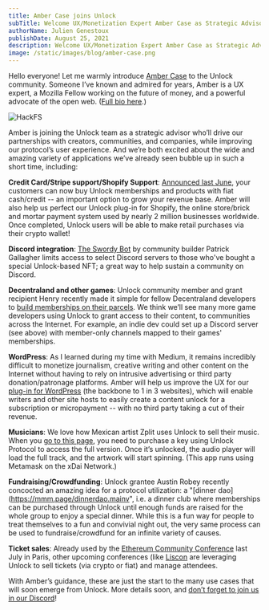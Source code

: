 ```yaml
---
title: Amber Case joins Unlock
subTitle: Welcome UX/Monetization Expert Amber Case as Strategic Advisor to Unlock! Here’s the Kind of Applications & Partnerships She'll Help Build With Our Community
authorName: Julien Genestoux
publishDate: August 25, 2021
description: Welcome UX/Monetization Expert Amber Case as Strategic Advisor to Unlock! Here’s the Kind of Applications & Partnerships She'll Help Build With Our Community
image: /static/images/blog/amber-case.png
---
```


Hello everyone! Let me warmly introduce [Amber Case](https://twitter.com/caseorganic) to the Unlock community. Someone I’ve known and admired for years, Amber is a UX expert, a Mozilla Fellow working on the future of money, and a powerful advocate of the open web. ([Full bio here](https://www.caseorganic.com/about).)

![HackFS](/static/images/blog/amber-case.png)

Amber is joining the Unlock team as a strategic advisor who’ll drive our partnerships with creators, communities, and companies, while improving our protocol’s user experience. And we’re both excited about the wide and amazing variety of applications we’ve already seen bubble up in such a short time, including:

**Credit Card/Stripe support/Shopify Support**: [Announced last June](https://unlock-protocol.com/blog/credit-card-nft), your customers can now buy Unlock memberships and products with fiat cash/credit -- an important option to grow your revenue base. Amber will also help us perfect our Unlock plug-in for Shopify, the online store/brick and mortar payment system used by nearly 2 million businesses worldwide. Once completed, Unlock users will be able to make retail purchases via their crypto wallet!

**Discord integration**: [The Swordy Bot](https://unlock-protocol.com/blog/swordy-bot-intro) by community builder Patrick Gallagher limits access to select Discord servers to those who've bought a special Unlock-based NFT; a great way to help sustain a community on Discord.

**Decentraland and other games**: Unlock community member and grant recipient Henry recently made it simple for fellow Decentraland developers to [build memberships on their parcels](https://unlock-protocol.com/blog/decentraland). We think we’ll see many more game developers using Unlock to grant access to their content, to communities across the Internet. For example, an indie dev could set up a Discord server (see above) with member-only channels mapped to their games' memberships.

**WordPress**: As I learned during my time with Medium, it remains incredibly difficult to monetize journalism, creative writing and other content on the Internet without having to rely on intrusive advertising or third party donation/patronage platforms. Amber will help us improve the UX for our [plug-in for WordPress](https://wordpress-demo.unlock-protocol.com/) (the backbone to 1 in 3 websites), which will enable writers and other site hosts to easily create a content unlock for a subscription or micropayment -- with no third party taking a cut of their revenue.

**Musicians**: We love how Mexican artist Zplit uses Unlock to sell their music. When you [go to this page](https://zplit.online/xdai/), you need to purchase a key using Unlock Protocol to access the full version. Once it’s unlocked, the audio player will load the full track, and the artwork will start spinning. (This app runs using Metamask on the xDai Network.)

**Fundraising/Crowdfunding**: Unlock grantee Austin Robey recently concocted an amazing idea for a protocol utilization: a "[dinner dao](https://mmm.page/dinnerdao.mainv", i.e. a dinner club where memberships can be purchased through Unlock until enough funds are raised for the whole group to enjoy a special dinner. While this is a fun way for people to treat themselves to a fun and convivial night out, the very same process can be used to fundraise/crowdfund for an infinite variety of causes.

**Ticket sales**: Already used by the [Ethereum Community Conference](https://unlock-protocol.com/blog/ethcc-tickets) last July in Paris, other upcoming conferences (like [Liscon](https://liscon.org/!) are leveraging Unlock to sell tickets (via crypto or fiat) and manage attendees.

With Amber’s guidance, these are just the start to the many use cases that will soon emerge from Unlock. More details soon, and [don’t forget to join us in our Discord](https://discord.gg/Ha9fGnKgUV)!

